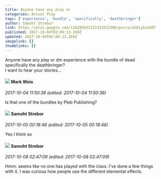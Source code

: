```yaml
---
title: Anyone have any play or
categories: Actual Play
tags: ['experience', 'bundle', 'specifically', 'deathbringer']
author: Samoht Strebor
link: https://plus.google.com/118289431151433552306/posts/e58iybu1URT
published: 2017-10-04T02:09:13.269Z
updated: 2017-10-04T02:09:13.269Z
imagelink: []
thumblinks: []
---
```


Anyone have any play or dm experience with the bundle of dead specifically the deathbringer?<br />I want to hear your stories...
<div id='comment z13fft0hvuyddvoix04cdt2gzrudc5w4css0k'>
  <h4><img src='{{site.baseurl}}//images/avatars/102532126904257134510_photo.jpg'> Mark Weis</h4>
      <p><cite>2017-10-04 11:50:36 (edited: 2017-10-04 11:50:36)</cite></p>
        <p>Is that one of the bundles by Pleb Publishing?</p>
</div>
        

<div id='comment z13fft0hvuyddvoix04cdt2gzrudc5w4css0k'>
  <h4><img src='{{site.baseurl}}//images/avatars/118289431151433552306_photo.jpg'> Samoht Strebor</h4>
      <p><cite>2017-10-05 00:18:46 (edited: 2017-10-05 00:18:46)</cite></p>
        <p>Yes I think so</p>
</div>
        

<div id='comment z13fft0hvuyddvoix04cdt2gzrudc5w4css0k'>
  <h4><img src='{{site.baseurl}}//images/avatars/118289431151433552306_photo.jpg'> Samoht Strebor</h4>
      <p><cite>2017-10-08 02:47:09 (edited: 2017-10-08 02:47:09)</cite></p>
        <p>Hmm.  seems like no one has played with the class.  I&#39;ve done a few things with it. I was curious how people use the different elemental effects.<br /></p>
</div>
        